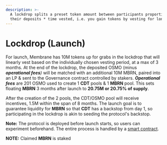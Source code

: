 ```yaml
---
description: >-
  A lockdrop splits a preset token amount between participants proportional to
  their deposits * time vested, i.e. you gain tokens by vesting for longer.
---
```


# Lockdrop (Launch)

For launch, Membrane has 10M tokens up for grabs in the lockdrop that will linearly vest based on the individually chosen vesting period, at a max of 3 months. At the end of the lockdrop, the deposited OSMO (minus _**operational fees**)_ will be matched with an additional 10M MBRN, paired into an LP & sent to the Governance contract controlled by stakers. _**Operational fees**_ are 201 OSMO used to create 1 **CDT** pools & 1 **MBRN** pool. This sets floating **MBRN** 3 months after launch to **20.75M or 20.75% of supply**.

After the creation of the 2 pools, the CDT/OSMO pool will receive incentives, 1.5M within the span of 8 months. The launch goal is to guarantee liquidity for **MBRN** so that **CDT** has a backstop from day 1, so participating in the lockdrop is akin to seeding the protocol's backstop.

**Note:** The protocol is deployed before launch starts, so users can experiment beforehand. The entire process is handled by a [smart contract](https://github.com/MembraneFinance/membrane-core/tree/main/contracts/launch).

**NOTE:** Claimed **MBRN** is staked
